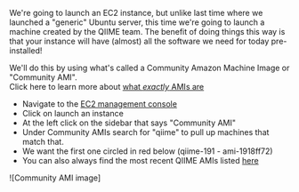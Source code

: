 
We're going to launch an EC2 instance, but unlike last time where we launched a "generic" Ubuntu server,
this time we're going to launch a machine created by the QIIME team.  The benefit of doing things this way
is that your instance will have (almost) all the software we need for today pre-installed!

We'll do this by using what's called a Community Amazon Machine Image or "Community AMI".  
Click here to learn more about [what *exactly* AMIs are](http://docs.aws.amazon.com/AWSEC2/latest/UserGuide/AMIs.html)


- Navigate to the [EC2 management console](https://console.aws.amazon.com/ec2/v2/home?region=us-east-1#LaunchInstanceWizard:)
- Click on launch an instance
- At the left click on the sidebar that says "Community AMI"
- Under Community AMIs search for "qiime" to pull up machines that match that.  
- We want the first one circled in red below (qiime-191 - ami-1918ff72)
- You can also always find the most recent QIIME AMIs listed [here](http://qiime.org/home_static/dataFiles.html)

![Community AMI image]

